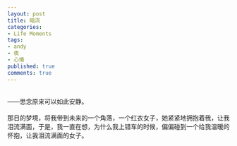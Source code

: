 ```yaml
---
layout: post
title: 暗流
categories:
- Life Moments
tags:
- andy
- 夜
- 心情
published: true
comments: true
---
```

<p><br />——思念原来可以如此安静。<br /><br />那日的梦境，将我带到未来的一个角落，一个红衣女子，她紧紧地拥抱着我，让我泪流满面，于是，我一直在想，为什么我上错车的时候，偏偏碰到一个给我温暖的怀抱，让我泪流满面的女子。<br /><br /></p>
